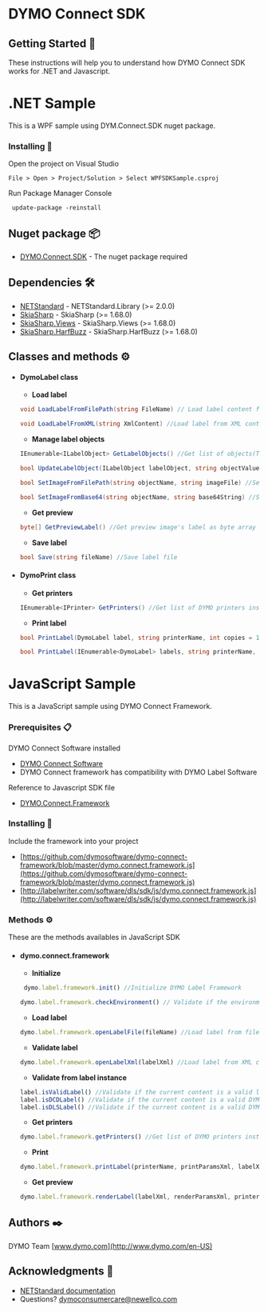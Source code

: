 # DYMO Connect SDK  

## Getting Started 🚀

These instructions will help you to understand how DYMO Connect SDK works for .NET and Javascript.

# .NET Sample
This is a WPF sample using DYM.Connect.SDK nuget package.



### Installing 🔧

Open the project on Visual Studio

```
File > Open > Project/Solution > Select WPFSDKSample.csproj
```

Run Package Manager Console

```console 
 update-package -reinstall
```

## Nuget package 📦

* [DYMO.Connect.SDK](https://www.nuget.org/packages/DYMO.Connect.SDK/) - The nuget package required

## Dependencies 🛠️

* [NETStandard](https://www.nuget.org/packages/NETStandard.Library/) - NETStandard.Library (>= 2.0.0) 
* [SkiaSharp](https://www.nuget.org/packages/SkiaSharp/) - SkiaSharp (>= 1.68.0)
* [SkiaSharp.Views](https://www.nuget.org/packages/SkiaSharp.Views/) - SkiaSharp.Views (>= 1.68.0)
* [SkiaSharp.HarfBuzz](https://www.nuget.org/packages/SkiaSharp.HarfBuzz/) - SkiaSharp.HarfBuzz (>= 1.68.0)

## Classes and methods ⚙️


- #### DymoLabel class

    - **Load label**
    ```csharp
    void LoadLabelFromFilePath(string FileName) // Load label content from file 
    ```
    ```csharp
    void LoadLabelFromXML(string XmlContent) //Load label from XML content
    ```
    - **Manage label objects**
    ```csharp
    IEnumerable<ILabelObject> GetLabelObjects() //Get list of objects(Text, Shapes, Address, etc.) contained in the label
    ```
    ```csharp
    bool UpdateLabelObject(ILabelObject labelObject, string objectValue) //Update value of specified object
    ```
    ```csharp
    bool SetImageFromFilePath(string objectName, string imageFile) //Set content of image object specified from image file 
    ```
    ```csharp
    bool SetImageFromBase64(string objectName, string base64String) //Set content of image object specified from Base64 string
    ```
    - **Get preview**
    ```csharp
    byte[] GetPreviewLabel() //Get preview image's label as byte array
    ```
    - **Save label**
    ```csharp
    bool Save(string fileName) //Save label file
    ```




- #### DymoPrint class
    - **Get printers**
    ```csharp
    IEnumerable<IPrinter> GetPrinters() //Get list of DYMO printers installed
    ```
    
    - **Print label**
    ```csharp
    bool PrintLabel(DymoLabel label, string printerName, int copies = 1, bool collate = false, bool mirror = false, int rollSelected = 0, bool chainMarks = false) // Print an instantiated DymoLabel object in the selected printer
    ```
    ```csharp
    bool PrintLabel(IEnumerable<DymoLabel> labels, string printerName, int copies = 1, bool collate = false, bool mirror = false, int rollSelected = 0, bool chainMarks=false) // Print a list of instantiated DymoLabel objects in the selected printer
    ```


# JavaScript Sample
This is a JavaScript sample using DYMO Connect Framework.

### Prerequisites 📋

DYMO Connect Software installed

* [DYMO Connect Software](https://www.dymo.com/en-US/dymo-connect-for-desktop-v12--windows%C2%AE-dymo-connect-for-desktop-v12#tab=Support)
* DYMO Connect framework has compatibility with DYMO Label Software

Reference to Javascript SDK file

* [DYMO.Connect.Framework](http://labelwriter.com/software/dls/sdk/js/dymo.connect.framework.js)

### Installing 🔧

Include the framework into your project

* [https://github.com/dymosoftware/dymo-connect-framework/blob/master/dymo.connect.framework.js](https://github.com/dymosoftware/dymo-connect-framework/blob/master/dymo.connect.framework.js)
* [http://labelwriter.com/software/dls/sdk/js/dymo.connect.framework.js](http://labelwriter.com/software/dls/sdk/js/dymo.connect.framework.js)


### Methods ⚙️
These are the methods availables in JavaScript SDK

- #### dymo.connect.framework
    - **Initialize**
    ```javascript 
     dymo.label.framework.init() //Initialize DYMO Label Framework
    ```
    ```javascript
    dymo.label.framework.checkEnvironment() // Validate if the environment meets the requirements
    ```
    - **Load label**
    ```javascript
    dymo.label.framework.openLabelFile(fileName) //Load label from file name and return label object
    ```
    - **Validate label**
    ```javascript
    dymo.label.framework.openLabelXml(labelXml) //Load label from XML content and return label object
    ```
     - **Validate from label instance**
    ```javascript
    label.isValidLabel() //Validate if the current content is a valid label
    label.isDCDLabel() //Validate if the current content is a valid DYMO Connect label
    label.isDLSLabel() //Validate if the current content is a valid DYMO Label Software label
    ```
     - **Get printers**
    ```javascript
    dymo.label.framework.getPrinters() //Get list of DYMO printers installed
    ```
    - **Print**
    ```javascript
    dymo.label.framework.printLabel(printerName, printParamsXml, labelXml, labelSetXml) //Print label
    ```
     - **Get preview**
    ```javascript
    dymo.label.framework.renderLabel(labelXml, renderParamsXml, printerName) //Get label preview image of the label
    ```

## Authors ✒️

DYMO Team
[www.dymo.com](http://www.dymo.com/en-US)

## Acknowledgments 📢

* [NETStandard documentation](https://docs.microsoft.com/en-us/dotnet/standard/net-standard)
* Questions? [dymoconsumercare@newellco.com](mailto:dymoconsumercare@newellco.com)

